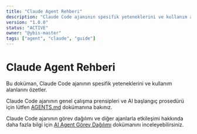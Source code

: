 ```yaml
---
title: "Claude Agent Rehberi"
description: "Claude Code ajanının spesifik yeteneklerini ve kullanım alanlarını anlamak için."
version: "1.0.0"
status: "ACTIVE"
owner: "@ybis-master"
tags: ["agent", "claude", "guide"]
--- 
```

# Claude Agent Rehberi

Bu doküman, Claude Code ajanının spesifik yeteneklerini ve kullanım alanlarını özetler.

Claude Code ajanının genel çalışma prensipleri ve AI başlangıç prosedürü için lütfen [AGENTS.md](./AGENTS.md) dokümanına bakınız.

Claude Code ajanının görev dağılımı ve diğer ajanlarla etkileşimi hakkında daha fazla bilgi için [AI Agent Görev Dağılımı](./docs/AI_Asistan_Gorev_Dagilimi.md) dokümanını inceleyebilirsiniz.
